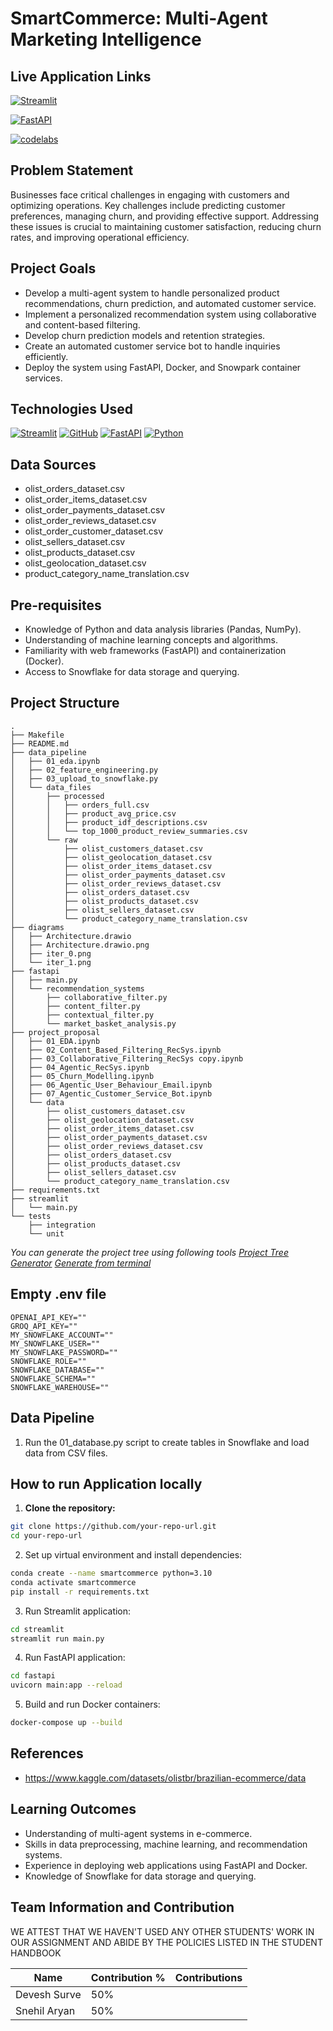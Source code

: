 # SmartCommerce: Multi-Agent Marketing Intelligence

## Live Application Links

[![Streamlit](https://img.shields.io/badge/Streamlit-FF4B4B?style=for-the-badge&logo=Streamlit&logoColor=white)]()

[![FastAPI](https://img.shields.io/badge/FastAPI-009688?style=for-the-badge&logo=FastAPI&logoColor=white)]()

[![codelabs](https://img.shields.io/badge/codelabs-4285F4?style=for-the-badge&logo=codelabs&logoColor=white)]()

## Problem Statement
Businesses face critical challenges in engaging with customers and optimizing operations. Key challenges include predicting customer preferences, managing churn, and providing effective support. Addressing these issues is crucial to maintaining customer satisfaction, reducing churn rates, and improving operational efficiency.

## Project Goals
- Develop a multi-agent system to handle personalized product recommendations, churn prediction, and automated customer service.
- Implement a personalized recommendation system using collaborative and content-based filtering.
- Develop churn prediction models and retention strategies.
- Create an automated customer service bot to handle inquiries efficiently.
- Deploy the system using FastAPI, Docker, and Snowpark container services.

## Technologies Used
[![Streamlit](https://img.shields.io/badge/Streamlit-FF4B4B?style=for-the-badge&logo=Streamlit&logoColor=white)](https://streamlit.io/)
[![GitHub](https://img.shields.io/badge/GitHub-100000?style=for-the-badge&logo=github&logoColor=white)](https://github.com/)
[![FastAPI](https://img.shields.io/badge/fastapi-109989?style=for-the-badge&logo=FASTAPI&logoColor=white)](https://fastapi.tiangolo.com/)
[![Python](https://img.shields.io/badge/Python-FFD43B?style=for-the-badge&logo=python&logoColor=blue)](https://www.python.org/)

## Data Sources
- olist_orders_dataset.csv
- olist_order_items_dataset.csv
- olist_order_payments_dataset.csv
- olist_order_reviews_dataset.csv
- olist_order_customer_dataset.csv
- olist_sellers_dataset.csv
- olist_products_dataset.csv
- olist_geolocation_dataset.csv
- product_category_name_translation.csv

## Pre-requisites
- Knowledge of Python and data analysis libraries (Pandas, NumPy).
- Understanding of machine learning concepts and algorithms.
- Familiarity with web frameworks (FastAPI) and containerization (Docker).
- Access to Snowflake for data storage and querying.

## Project Structure

```
.
├── Makefile
├── README.md
├── data_pipeline
│   ├── 01_eda.ipynb
│   ├── 02_feature_engineering.py
│   ├── 03_upload_to_snowflake.py
│   └── data_files
│       ├── processed
│       │   ├── orders_full.csv
│       │   ├── product_avg_price.csv
│       │   ├── product_idf_descriptions.csv
│       │   └── top_1000_product_review_summaries.csv
│       └── raw
│           ├── olist_customers_dataset.csv
│           ├── olist_geolocation_dataset.csv
│           ├── olist_order_items_dataset.csv
│           ├── olist_order_payments_dataset.csv
│           ├── olist_order_reviews_dataset.csv
│           ├── olist_orders_dataset.csv
│           ├── olist_products_dataset.csv
│           ├── olist_sellers_dataset.csv
│           └── product_category_name_translation.csv
├── diagrams
│   ├── Architecture.drawio
│   ├── Architecture.drawio.png
│   ├── iter_0.png
│   └── iter_1.png
├── fastapi
│   ├── main.py
│   └── recommendation_systems
│       ├── collaborative_filter.py
│       ├── content_filter.py
│       ├── contextual_filter.py
│       └── market_basket_analysis.py
├── project_proposal
│   ├── 01_EDA.ipynb
│   ├── 02_Content_Based_Filtering_RecSys.ipynb
│   ├── 03_Collaborative_Filtering_RecSys copy.ipynb
│   ├── 04_Agentic_RecSys.ipynb
│   ├── 05_Churn_Modelling.ipynb
│   ├── 06_Agentic_User_Behaviour_Email.ipynb
│   ├── 07_Agentic_Customer_Service_Bot.ipynb
│   └── data
│       ├── olist_customers_dataset.csv
│       ├── olist_geolocation_dataset.csv
│       ├── olist_order_items_dataset.csv
│       ├── olist_order_payments_dataset.csv
│       ├── olist_order_reviews_dataset.csv
│       ├── olist_orders_dataset.csv
│       ├── olist_products_dataset.csv
│       ├── olist_sellers_dataset.csv
│       └── product_category_name_translation.csv
├── requirements.txt
├── streamlit
│   └── main.py
└── tests
    ├── integration
    └── unit
```

*You can generate the project tree using following tools*
*[Project Tree Generator](https://woochanleee.github.io/project-tree-generator)*
*[Generate from terminal](https://www.geeksforgeeks.org/tree-command-unixlinux/)*

## Empty .env file
```
OPENAI_API_KEY=""
GROQ_API_KEY=""
MY_SNOWFLAKE_ACCOUNT=""
MY_SNOWFLAKE_USER=""
MY_SNOWFLAKE_PASSWORD=""
SNOWFLAKE_ROLE=""
SNOWFLAKE_DATABASE=""
SNOWFLAKE_SCHEMA=""
SNOWFLAKE_WAREHOUSE=""
```

## Data Pipeline

1. Run the 01_database.py script to create tables in Snowflake and load data from CSV files.

## How to run Application locally

1. **Clone the repository:**
 ```bash
 git clone https://github.com/your-repo-url.git
 cd your-repo-url
 ```
   
2. Set up virtual environment and install dependencies:

```bash
conda create --name smartcommerce python=3.10
conda activate smartcommerce
pip install -r requirements.txt
```

3. Run Streamlit application:

```bash
cd streamlit
streamlit run main.py
```

4. Run FastAPI application:

```bash
cd fastapi
uvicorn main:app --reload
```

5. Build and run Docker containers:

```bash
docker-compose up --build
```

## References
- https://www.kaggle.com/datasets/olistbr/brazilian-ecommerce/data
     
## Learning Outcomes
- Understanding of multi-agent systems in e-commerce.
- Skills in data preprocessing, machine learning, and recommendation systems.
- Experience in deploying web applications using FastAPI and Docker.
- Knowledge of Snowflake for data storage and querying.

## Team Information and Contribution 
WE ATTEST THAT WE HAVEN'T USED ANY OTHER STUDENTS' WORK IN OUR ASSIGNMENT AND ABIDE BY THE POLICIES LISTED IN THE STUDENT HANDBOOK 

Name | Contribution %| Contributions |
--- |--- | --- |
Devesh Surve | 50% | |
Snehil Aryan | 50% | |
